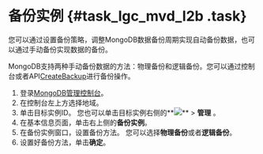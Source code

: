 # 备份实例 {#task_lgc_mvd_l2b .task}

您可以通过设置备份策略，调整MongoDB数据备份周期实现自动备份数据，也可以通过手动备份实现数据的备份。

MongoDB支持两种手动备份数据的方法：物理备份和逻辑备份。您可以通过控制台或者API[CreateBackup](../../../../intl.zh-CN/API参考/API参考/备份与恢复/CreateBackup.md#)进行备份操作。

1.   登录[MongoDB管理控制台](https://mongodb.console.aliyun.com/#/mongodb/list)。 
2.   在控制台左上方选择地域。 
3.   单击目标实例ID。 您也可以单击目标实例右侧的**![](http://static-aliyun-doc.oss-cn-hangzhou.aliyuncs.com/assets/img/6722/153560167410738_zh-CN.png)** \> **管理** 。
4.   在基本信息页面，单击右上侧的**备份实例**。 
5.  在备份实例窗口，设置备份方法。 您可以选择**物理备份**或者**逻辑备份**。
6.   设置好备份方法，单击**确定**。 

